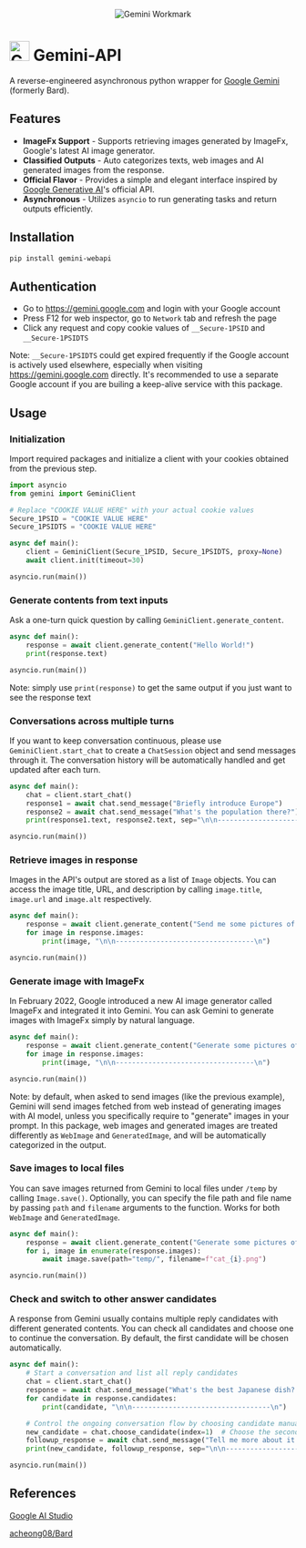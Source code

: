<p align="center">
    <img src="https://www.gstatic.com/lamda/images/gemini_wordmark_landing_page_238102af073d0ae2763aa5.svg" alt="Gemini Workmark" align="center">
</p>

# <img src="https://www.gstatic.com/lamda/images/favicon_v1_150160cddff7f294ce30.svg" width="35px" alt="Gemini Icon" /> Gemini-API

A reverse-engineered asynchronous python wrapper for [Google Gemini](https://gemini.google.com) (formerly Bard).

## Features

- **ImageFx Support** - Supports retrieving images generated by ImageFx, Google's latest AI image generator.
- **Classified Outputs** - Auto categorizes texts, web images and AI generated images from the response.
- **Official Flavor** - Provides a simple and elegant interface inspired by [Google Generative AI](https://ai.google.dev/tutorials/python_quickstart)'s official API.
- **Asynchronous** - Utilizes `asyncio` to run generating tasks and return outputs efficiently.

## Installation

```bash
pip install gemini-webapi
```

## Authentication

- Go to <https://gemini.google.com> and login with your Google account
- Press F12 for web inspector, go to `Network` tab and refresh the page
- Click any request and copy cookie values of `__Secure-1PSID` and `__Secure-1PSIDTS`

Note: `__Secure-1PSIDTS` could get expired frequently if the Google account is actively used elsewhere, especially when visiting <https://gemini.google.com> directly. It's recommended to use a separate Google account if you are builing a keep-alive service with this package.

## Usage

### Initialization

Import required packages and initialize a client with your cookies obtained from the previous step.

```python
import asyncio
from gemini import GeminiClient

# Replace "COOKIE VALUE HERE" with your actual cookie values
Secure_1PSID = "COOKIE VALUE HERE"
Secure_1PSIDTS = "COOKIE VALUE HERE"

async def main():
    client = GeminiClient(Secure_1PSID, Secure_1PSIDTS, proxy=None)
    await client.init(timeout=30)

asyncio.run(main())
```

### Generate contents from text inputs

Ask a one-turn quick question by calling `GeminiClient.generate_content`.

```python
async def main():
    response = await client.generate_content("Hello World!")
    print(response.text)

asyncio.run(main())
```

Note: simply use `print(response)` to get the same output if you just want to see the response text

### Conversations across multiple turns

If you want to keep conversation continuous, please use `GeminiClient.start_chat` to create a `ChatSession` object and send messages through it. The conversation history will be automatically handled and get updated after each turn.

```python
async def main():
    chat = client.start_chat()
    response1 = await chat.send_message("Briefly introduce Europe")
    response2 = await chat.send_message("What's the population there?")
    print(response1.text, response2.text, sep="\n\n----------------------------------\n\n")

asyncio.run(main())
```

### Retrieve images in response

Images in the API's output are stored as a list of `Image` objects. You can access the image title, URL, and description by calling `image.title`, `image.url` and `image.alt` respectively.

```python
async def main():
    response = await client.generate_content("Send me some pictures of cats")
    for image in response.images:
        print(image, "\n\n----------------------------------\n")

asyncio.run(main())
```

### Generate image with ImageFx

In February 2022, Google introduced a new AI image generator called ImageFx and integrated it into Gemini. You can ask Gemini to generate images with ImageFx simply by natural language.

```python
async def main():
    response = await client.generate_content("Generate some pictures of cats")
    for image in response.images:
        print(image, "\n\n----------------------------------\n")

asyncio.run(main())
```

Note: by default, when asked to send images (like the previous example), Gemini will send images fetched from web instead of generating images with AI model, unless you specifically require to "generate" images in your prompt. In this package, web images and generated images are treated differently as `WebImage` and `GeneratedImage`, and will be automatically categorized in the output.

### Save images to local files

You can save images returned from Gemini to local files under `/temp` by calling `Image.save()`. Optionally, you can specify the file path and file name by passing `path` and `filename` arguments to the function. Works for both `WebImage` and `GeneratedImage`.

```python
async def main():
    response = await client.generate_content("Generate some pictures of cats")
    for i, image in enumerate(response.images):
        await image.save(path="temp/", filename=f"cat_{i}.png")

asyncio.run(main())
```

### Check and switch to other answer candidates

A response from Gemini usually contains multiple reply candidates with different generated contents. You can check all candidates and choose one to continue the conversation. By default, the first candidate will be chosen automatically.

```python
async def main():
    # Start a conversation and list all reply candidates
    chat = client.start_chat()
    response = await chat.send_message("What's the best Japanese dish? Recommend one only.")
    for candidate in response.candidates:
        print(candidate, "\n\n----------------------------------\n")

    # Control the ongoing conversation flow by choosing candidate manually
    new_candidate = chat.choose_candidate(index=1)  # Choose the second candidate here
    followup_response = await chat.send_message("Tell me more about it.")  # Will generate contents based on the chosen candidate
    print(new_candidate, followup_response, sep="\n\n----------------------------------\n\n")

asyncio.run(main())
```

## References

[Google AI Studio](https://ai.google.dev/tutorials/ai-studio_quickstart)

[acheong08/Bard](https://github.com/acheong08/Bard)
